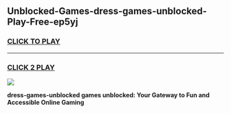 
## Unblocked-Games-dress-games-unblocked-Play-Free-ep5yj
<h3>
<a href="https://premium76.site?title=dress-games-unblocked&ref=19M">CLICK TO PLAY</a></h3>
<hr>

<h3>
<a href="https://premium76.site?title=dress-games-unblocked&ref=19M">CLICK 2 PLAY</a>
  
</h3>

<a href="https://premium76.site?title=dress-games-unblocked&ref=19M"><img src="https://clearcache.store/games.png"></a>


**dress-games-unblocked games unblocked: Your Gateway to Fun and Accessible Online Gaming**

